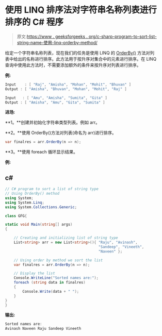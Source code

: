 # 使用 LINQ 排序法对字符串名称列表进行排序的 C# 程序

> 原文:[https://www . geeksforgeeks . org/c-sharp-program-to-sort-list-string-name-使用-linq-orderby-method/](https://www.geeksforgeeks.org/c-sharp-program-to-sort-a-list-of-string-names-using-the-linq-orderby-method/)

给定一个字符串名称列表，现在我们的任务是使用 LINQ 的 [OrderBy()](https://www.geeksforgeeks.org/linq-sorting-operator-orderby/) 方法对列表中给出的名称进行排序。此方法用于按升序对集合中的元素进行排序。在 LINQ 查询中使用此方法时，不需要添加额外的条件来按升序对列表进行排序。

**例:**

```cs
Input    : [ "Raj", "Amisha", "Mohan", "Mohit", "Bhuvan" ]
Output : [ "Amisha", "Bhuvan", "Mohan", "Mohit", "Raj" ]

Input   : [ "Amu", "Amisha", "Sumita", "Gita" ]
Output : [ "Amisha", "Amu", "Gita", "Sumita" ]
```

**进场:**

**1。**创建并初始化字符串类型列表。例如 arr。

**2。**使用 OrderBy()方法对列表(命名为 arr)进行排序。

```cs
var finalres = arr.OrderBy(n => n);
```

**3。**使用 foreach 循环显示结果。

**例:**

## c#

```cs
// C# program to sort a list of string type
// Using OrderBy() method
using System;
using System.Linq;
using System.Collections.Generic;

class GFG{

static void Main(string[] args)
{

    // Creating and initializing list of string type
    List<string> arr = new List<string>(){ "Raju", "Avinash", 
                                           "Sandeep", "Vineeth",
                                           "Naveen" };

    // Using order by method we sort the list
    var finalres = arr.OrderBy(n => n);

    // Display the list
    Console.WriteLine("Sorted names are:");
    foreach (string data in finalres)
    {
        Console.Write(data + " ");
    }
}
}
```

**输出:**

```cs
Sorted names are:
Avinash Naveen Raju Sandeep Vineeth 
```